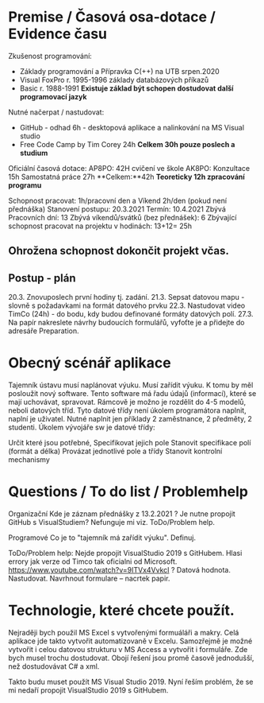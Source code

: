 # Premise / Časová osa-dotace / Evidence času

Zkušenost programování: 
- Základy programování a Přípravka C(++) na UTB srpen.2020
- Visual FoxPro r. 1995-1996 základy databázových příkazů
- Basic r. 1988-1991
**Existuje základ být schopen dostudovat další programovací jazyk**

Nutné načerpat / nastudovat: 
- GitHub - odhad 6h - desktopová aplikace a nalinkování na MS Visual studio
- Free Code Camp by Tim Corey 24h
**Celkem 30h pouze poslech a studium**

Oficiální časová dotace: 
AP8PO: 42H cvičení ve škole
AK8PO: Konzultace 15h Samostatná práce 27h 
**Celkem:**42h
**Teoreticky 12h zpracování programu**

Schopnost pracovat: 1h/pracovní den a Víkend 2h/den (pokud není přednáška)
Stanovení postupu: 20.3.2021
Termín: 10.4.2021 
Zbývá Pracovních dní: 13  Zbývá víkendů/svátků (bez přednášek): 6
Zbývající schopnost pracovat na projektu v hodinách: 13+12= 25h
## Ohrožena schopnost dokončit projekt včas. 

## Postup - plán
20.3. Znovuposlech první hodiny tj. zadání. 
21.3. Sepsat datovou mapu - slovně s požadavkami na formát datového prvku
22.3. Nastudovat video TimCo (24h) - do bodu, kdy budou definované formáty datových polí. 
27.3. Na papír nakreslete návrhy budoucích formulářů, vyfoťte je a přidejte do adresáře Preparation.


# Obecný scénář aplikace
Tajemník ústavu musí naplánovat výuku. Musí zařídit výuku.  K tomu by měl posloužit nový software. Tento software má řadu údajů (informací), které se mají uchovávat, spravovat. Rámcově je možno je rozdělit do 4-5 modelů, neboli datových tříd. Tyto datové třídy není úkolem programátora naplnit, naplní je uživatel. Nutné naplnit jen příklady 2 zaměstnance, 2 předměty, 2 studenti. Úkolem  vývojáře sw je datové třídy: 

Určit které jsou potřebné, 
Specifikovat jejich pole 
Stanovit specifikace polí (formát a délka) 
Provázat jednotlivé pole a třídy 
Stanovit kontrolní mechanismy 


# Questions / To do list / Problemhelp
Organizační 
Kde je záznam přednášky z 13.2.2021 
? Je nutne propojit GitHub s VisualStudiem? Nefunguje mi viz. ToDo/Problem help.

Programové 
Co je to "tajemník má zařídit výuku". Definuj.  

ToDo/Problem help:
Nejde propojit VisualStudio 2019 s GitHubem. Hlasi errory jak verze od Timco tak oficialni od Microsoft. 
https://www.youtube.com/watch?v=9ITVx4VvkcI
?
Datová hodnota. Nastudovat. 
Navrhnout formulare – nacrtek papir. 

# Technologie, které chcete použít.
Nejraději bych použil MS Excel s vytvořenými formuáláři a makry. Celá aplikace jde takto vytvořit automatizovaně v Excelu.
Samozřejmě je možné vytvořit i celou datovou strukturu v MS Access a vytvořit i formuláře. Zde bych musel trochu dostudovat. 
Obojí řešení jsou promě časově jednodušší, než dostudovávat C# a xml.

Takto budu muset použít MS Visual Studio 2019. Nyní řeším problém, že se mi nedaří propojit VisualStudio 2019 s GitHubem.
